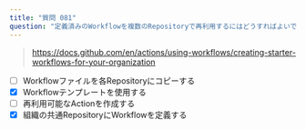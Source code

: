 ```yaml
---
title: "質問 081"
question: "定義済みのWorkflowを複数のRepositoryで再利用するにはどうすればよいですか？（2つ選択してください）"
---
```


> https://docs.github.com/en/actions/using-workflows/creating-starter-workflows-for-your-organization
- [ ] Workflowファイルを各Repositoryにコピーする
- [x] Workflowテンプレートを使用する
- [ ] 再利用可能なActionを作成する
- [x] 組織の共通RepositoryにWorkflowを定義する